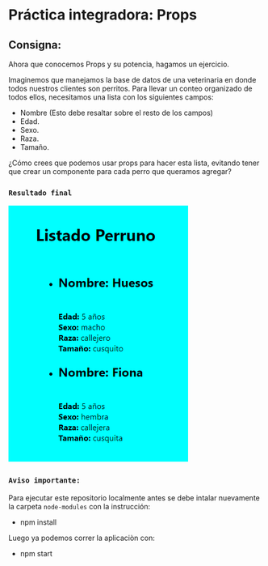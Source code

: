 # Práctica integradora: Props

## Consigna:

Ahora que conocemos Props y su potencia, hagamos un ejercicio.

Imaginemos que manejamos la base de datos de una veterinaria en donde todos
nuestros clientes son perritos. Para llevar un conteo organizado de todos ellos,
necesitamos una lista con los siguientes campos:

- Nombre (Esto debe resaltar sobre el resto de los campos)
- Edad.
- Sexo.
- Raza. 
- Tamaño.

¿Cómo crees que podemos usar props para hacer esta lista, evitando tener que crear un
componente para cada perro que queramos agregar?

### `Resultado final`
![result-in-the-browser](./src/images/result-in-the-browser.png)

### `Aviso importante:`
Para ejecutar este repositorio localmente antes se debe intalar nuevamente la carpeta `node-modules` con la instrucción: 
- npm install

Luego ya podemos correr la aplicaciòn con: 
- npm start 